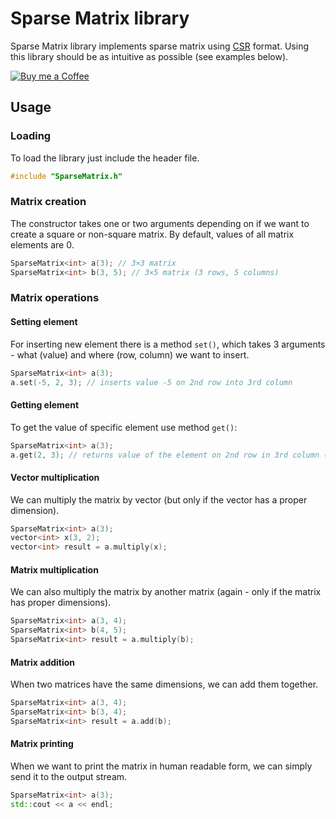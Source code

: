 # Sparse Matrix library

Sparse Matrix library implements sparse matrix using [CSR](http://netlib.org/linalg/html_templates/node91.html#SECTION00931100000000000000) format. Using this library should be as intuitive as possible (see examples below).

[![Buy me a Coffee](https://www.paypalobjects.com/en_US/i/btn/btn_donate_LG.gif)](https://www.paypal.com/cgi-bin/webscr?cmd=_s-xclick&hosted_button_id=KWQJ7VTXZMZLS)

## Usage

### Loading

To load the library just include the header file.

```cpp
#include "SparseMatrix.h"
```


### Matrix creation

The constructor takes one or two arguments depending on if we want to create a square or non-square matrix. By default, values of all matrix elements are 0.

```cpp
SparseMatrix<int> a(3); // 3×3 matrix
SparseMatrix<int> b(3, 5); // 3×5 matrix (3 rows, 5 columns)
```


### Matrix operations

#### Setting element

For inserting new element there is a method `set()`, which takes 3 arguments - what (value) and where (row, column) we want to insert.

```cpp
SparseMatrix<int> a(3);
a.set(-5, 2, 3); // inserts value -5 on 2nd row into 3rd column
```

#### Getting element

To get the value of specific element use method `get()`:

```cpp
SparseMatrix<int> a(3);
a.get(2, 3); // returns value of the element on 2nd row in 3rd column (returns 0 if no value has been assigned yet)
```

#### Vector multiplication

We can multiply the matrix by vector (but only if the vector has a proper dimension).

```cpp
SparseMatrix<int> a(3);
vector<int> x(3, 2);
vector<int> result = a.multiply(x);
```

#### Matrix multiplication

We can also multiply the matrix by another matrix (again - only if the matrix has proper dimensions).

```cpp
SparseMatrix<int> a(3, 4);
SparseMatrix<int> b(4, 5);
SparseMatrix<int> result = a.multiply(b);
```

#### Matrix addition

When two matrices have the same dimensions, we can add them together.

```cpp
SparseMatrix<int> a(3, 4);
SparseMatrix<int> b(3, 4);
SparseMatrix<int> result = a.add(b);
```


#### Matrix printing

When we want to print the matrix in human readable form, we can simply send it to the output stream.

```cpp
SparseMatrix<int> a(3);
std::cout << a << endl;
```
